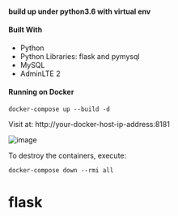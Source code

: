 
#### build up under python3.6 with virtual env

#### Built With

* Python
* Python Libraries: flask and pymysql
* MySQL
* AdminLTE 2

#### Running on Docker

```
docker-compose up --build -d
```
Visit at: 
http://your-docker-host-ip-address:8181

![image](https://user-images.githubusercontent.com/40380547/129516719-29e0030d-fb8d-4f69-84b1-eaff1b7348f0.png)

To destroy the containers, execute:

```
docker-compose down --rmi all
```

# flask
